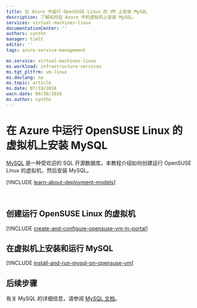 ```yaml
---
title: 在 Azure 中运行 OpenSUSE Linux 的 VM 上安装 MySQL
description: 了解如何在 Azure 中的虚拟机上安装 MySQL。
services: virtual-machines-linux
documentationCenter: ''
authors: cynthn
manager: timlt
editor: ''
tags: azure-service-management

ms.service: virtual-machines-linux
ms.workload: infrastructure-services
ms.tgt_pltfrm: vm-linux
ms.devlang: na
ms.topic: article
ms.date: 07/19/2016
wacn.date: 09/30/2016
ms.author: cynthn
---
```


# 在 Azure 中运行 OpenSUSE Linux 的虚拟机上安装 MySQL

[MySQL][MySQL] 是一种受欢迎的 SQL 开源数据库。本教程介绍如何创建运行 OpenSUSE Linux 的虚拟机，然后安装 MySQL。

[!INCLUDE [learn-about-deployment-models](../../includes/learn-about-deployment-models-classic-include.md)]

<br>

## 创建运行 OpenSUSE Linux 的虚拟机

[!INCLUDE [create-and-configure-opensuse-vm-in-portal](../../includes/create-and-configure-opensuse-vm-in-portal.md)]

## 在虚拟机上安装和运行 MySQL

[!INCLUDE [install-and-run-mysql-on-opensuse-vm](../../includes/install-and-run-mysql-on-opensuse-vm.md)]

## 后续步骤
有关 MySQL 的详细信息，请参阅 [MySQL 文档][MySQLDocs]。

[MySQLDocs]: http://dev.mysql.com/doc/index-topic.html
[MySQL]: http://www.mysql.com

<!---HONumber=Mooncake_1207_2015-->